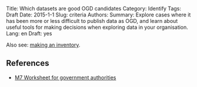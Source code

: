 Title: Which datasets are good OGD candidates
Category: Identify
Tags: Draft
Date: 2015-1-1
Slug: criteria
Authors:
Summary: Explore cases where it has been more or less difficult to publish data as OGD, and learn about useful tools for making decisions when exploring data in your organisation.
Lang: en
Draft: yes


Also see: [making an inventory](inventory).

## References

- [M7 Worksheet for government authorities](/ref-m7-recht-arbeitshilfe-en)
